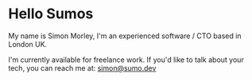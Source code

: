 # Hello Sumos

My name is Simon Morley, I'm an experienced software / CTO based in London UK. 

I'm currently available for freelance work. If you'd like to talk about your tech, you can reach me at: simon@sumo.dev
